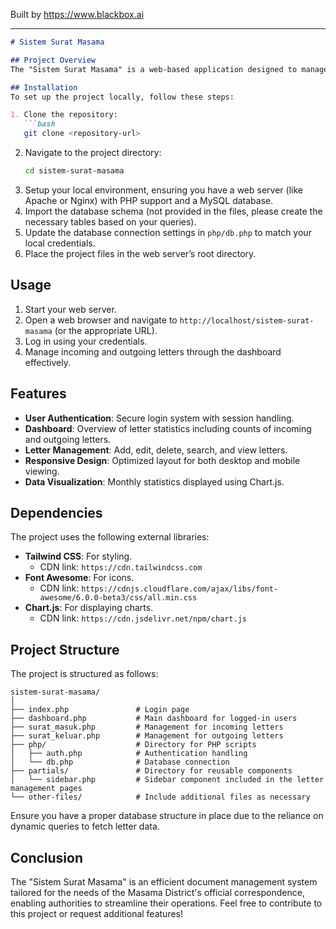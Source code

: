 
Built by https://www.blackbox.ai

---

```markdown
# Sistem Surat Masama

## Project Overview
The "Sistem Surat Masama" is a web-based application designed to manage incoming and outgoing letters for the Masama District of Banggai Regency. This application provides features for users to log in, view statistics of letters, and manage them efficiently. It uses a modern design with `Tailwind CSS` for styling and provides interactivity through the use of `Chart.js`.

## Installation
To set up the project locally, follow these steps:

1. Clone the repository:
   ```bash
   git clone <repository-url>
   ```
2. Navigate to the project directory:
   ```bash
   cd sistem-surat-masama
   ```
3. Setup your local environment, ensuring you have a web server (like Apache or Nginx) with PHP support and a MySQL database.
4. Import the database schema (not provided in the files, please create the necessary tables based on your queries).
5. Update the database connection settings in `php/db.php` to match your local credentials.
6. Place the project files in the web server’s root directory.

## Usage
1. Start your web server.
2. Open a web browser and navigate to `http://localhost/sistem-surat-masama` (or the appropriate URL).
3. Log in using your credentials.
4. Manage incoming and outgoing letters through the dashboard effectively.

## Features
- **User Authentication**: Secure login system with session handling.
- **Dashboard**: Overview of letter statistics including counts of incoming and outgoing letters.
- **Letter Management**: Add, edit, delete, search, and view letters.
- **Responsive Design**: Optimized layout for both desktop and mobile viewing.
- **Data Visualization**: Monthly statistics displayed using Chart.js.

## Dependencies
The project uses the following external libraries:
- **Tailwind CSS**: For styling.
  - CDN link: `https://cdn.tailwindcss.com`
- **Font Awesome**: For icons.
  - CDN link: `https://cdnjs.cloudflare.com/ajax/libs/font-awesome/6.0.0-beta3/css/all.min.css`
- **Chart.js**: For displaying charts.
  - CDN link: `https://cdn.jsdelivr.net/npm/chart.js`

## Project Structure
The project is structured as follows:

```
sistem-surat-masama/
│
├── index.php               # Login page
├── dashboard.php           # Main dashboard for logged-in users
├── surat_masuk.php         # Management for incoming letters
├── surat_keluar.php        # Management for outgoing letters
├── php/                    # Directory for PHP scripts
│   ├── auth.php            # Authentication handling
│   └── db.php              # Database connection
├── partials/               # Directory for reusable components
│   └── sidebar.php         # Sidebar component included in the letter management pages
└── other-files/            # Include additional files as necessary
```

Ensure you have a proper database structure in place due to the reliance on dynamic queries to fetch letter data. 

## Conclusion
The "Sistem Surat Masama" is an efficient document management system tailored for the needs of the Masama District's official correspondence, enabling authorities to streamline their operations. Feel free to contribute to this project or request additional features!
```